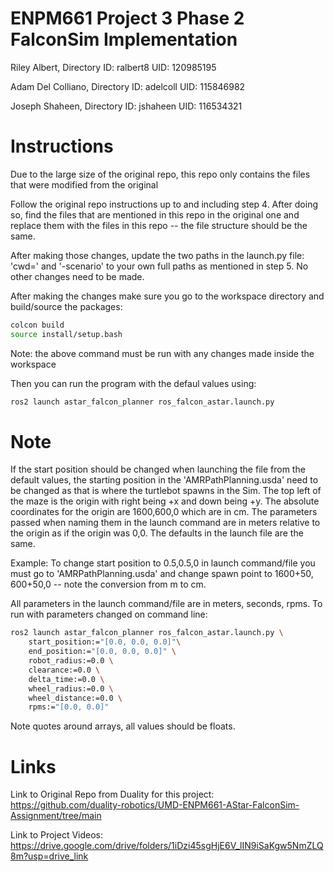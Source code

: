 # ENPM661 Project 3 Phase 2 FalconSim Implementation

Riley Albert,
Directory ID: ralbert8
UID: 120985195

Adam Del Colliano,
Directory ID: adelcoll
UID: 115846982

Joseph Shaheen,
Directory ID: jshaheen
UID: 116534321

# Instructions
Due to the large size of the original repo, this repo only contains the files that were modified from the original

Follow the original repo instructions up to and including step 4. After doing so, find the files that are mentioned in this repo in the original one and replace them with the files in this repo -- the file structure should be the same.

After making those changes, update the two paths in the launch.py file: 'cwd=' and '-scenario' to your own full paths as mentioned in step 5. No other changes need to be made.

After making the changes make sure you go to the workspace directory and build/source the packages:

```sh
colcon build
source install/setup.bash
```
Note: the above command must be run with any changes made inside the workspace

Then you can run the program with the defaul values using:

```sh
ros2 launch astar_falcon_planner ros_falcon_astar.launch.py
```

# Note

If the start position should be changed when launching the file from the default values, the starting position in the 'AMRPathPlanning.usda' need to be changed as that is where the turtlebot spawns in the Sim. The top left of the maze is the origin with right being +x and down being +y. The absolute coordinates for the origin are 1600,600,0 which are in cm. The parameters passed when naming them in the launch command are in meters relative to the origin as if the origin was 0,0. The defaults in the launch file are the same.

Example: 
To change start position to 0.5,0.5,0 in launch command/file you must go to 'AMRPathPlanning.usda' and change spawn point to 1600+50, 600+50,0  -- note the conversion from m to cm.

All parameters in the launch command/file are in meters, seconds, rpms.
To run with parameters changed on command line:

```sh
ros2 launch astar_falcon_planner ros_falcon_astar.launch.py \
    start_position:="[0.0, 0.0, 0.0]"\
    end_position:="[0.0, 0.0, 0.0]" \
    robot_radius:=0.0 \
    clearance:=0.0 \
    delta_time:=0.0 \
    wheel_radius:=0.0 \
    wheel_distance:=0.0 \
    rpms:="[0.0, 0.0]"
```
Note quotes around arrays, all values should be floats.


# Links
Link to Original Repo from Duality for this project: 
https://github.com/duality-robotics/UMD-ENPM661-AStar-FalconSim-Assignment/tree/main

Link to Project Videos:
https://drive.google.com/drive/folders/1iDzi45sgHjE6V_lIN9iSaKgw5NmZLQ8m?usp=drive_link

